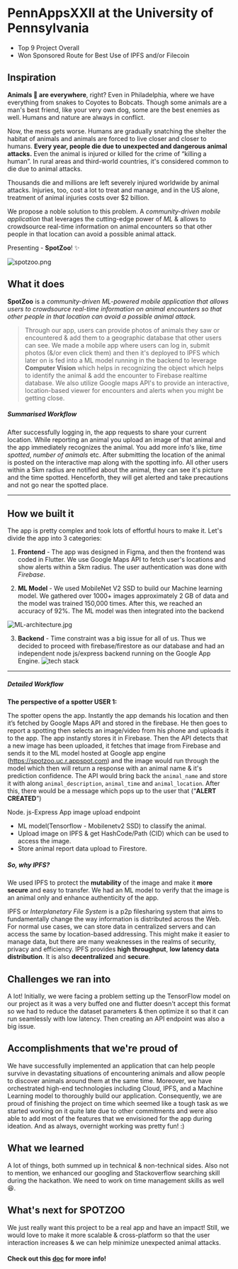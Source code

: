 # PennAppsXXII at the University of Pennsylvania
- Top 9 Project Overall
- Won Sponsored Route for Best Use of IPFS and/or Filecoin

## Inspiration
**Animals 🐻 are everywhere**, right? Even in Philadelphia, where we have everything from snakes to Coyotes to Bobcats. Though some animals are a man's best friend, like your very own dog, some are the best enemies as well. Humans and nature are always in conflict.

Now, the mess gets worse. Humans are gradually snatching the shelter the habitat of animals and animals are forced to live closer and closer to humans. **Every year, people die due to unexpected and dangerous animal attacks.** Even the animal is injured or killed for the crime of “killing a human”. In rural areas and third-world countries, it's considered common to die due to animal attacks.

Thousands die and millions are left severely injured worldwide by animal attacks. Injuries, too, cost a lot to treat and manage, and in the US alone, treatment of animal injuries costs over $2 billion.

We propose a noble solution to this problem. A *community-driven mobile application* that leverages the cutting-edge power of *ML* & allows to crowdsource real-time information on animal encounters so that other people in that location can avoid a possible animal attack.

Presenting - **SpotZoo**! ✨

![spotzoo.png](https://i.postimg.cc/1XBxLJwB/ggspot.png)

## What it does

**SpotZoo** is a *community-driven ML-powered mobile application that allows users to crowdsource real-time information on animal encounters so that other people in that location can avoid a possible animal attack.*

> Through our app, users can provide photos of animals they saw or encountered & add them to a geographic database that other users can see. We made a mobile app where users can log in, submit photos (&/or even click them) and then it's deployed to IPFS which later on is fed into a ML model running in the backend to leverage **Computer Vision** which helps in recognizing the object which helps to identify the animal & add the encounter to Firebase realtime database. We also utilize Google maps API's to provide an interactive, location-based viewer for encounters and alerts when you might be getting close.

##### Summarised Workflow
After successfully logging in, the app requests to share your current location. While reporting an animal you upload an image of that animal and the app immediately recognizes the animal. You add more info's like, *time spotted*, *number of animals* etc. After submitting the location of the animal is posted on the interactive map along with the spotting info. All other users within a 5km radius are notified about the animal, they can see it's picture and the time spotted. Henceforth, they will get alerted and take precautions and not go near the spotted place.

---

## How we built it
The app is pretty complex and took lots of effortful hours to make it. Let's divide the app into 3 categories:

1. **Frontend** - The app was designed in Figma, and then the frontend was coded in Flutter.  We use Google Maps API to fetch user's locations and show alerts within a 5km radius. The user authentication was done with *Firebase*.

2. **ML Model** - We used MobileNet V2 SSD to build our Machine learning model. We gathered over 1000+ images approximately 2 GB of data and the model was trained 150,000 times. After this, we reached an accuracy of 92%. The ML model was then integrated into the backend

![ML-architecture.jpg](https://i.postimg.cc/FzgcmQnc/ML-architecture.jpg)

3. **Backend** - Time constraint was a big issue for all of us. Thus we decided to proceed with firebase/firestore as our database and had an independent node js/express backend running on the Google App Engine. 
![tech stack](https://cdn.discordapp.com/attachments/886064343660249090/886576541163724820/SpotZoo_-_techStack.png)

---

##### Detailed Workflow

**The perspective of a spotter USER 1:**

The spotter opens the app. Instantly the app demands his location and then it’s fetched by Google Maps API and stored in the firebase. He then goes to report a spotting then selects an image/video from his phone and uploads it to the app. The app instantly stores it in Firebase. Then the API detects that a new image has been uploaded, it fetches that image from Firebase and sends it to the ML model hosted at Google app engine (https://spotzoo.uc.r.appspot.com) and the image would run through the model which then will return a response with an animal name & it's prediction confidence. The API would bring back the `animal_name` and store it with along `animal_description`, `animal_time` and `animal_location`. After this, there would be a message which pops up to the user that (“**ALERT CREATED**”)

Node. js-Express App image upload endpoint 

- ML model(Tensorflow - Mobilenetv2 SSD) to classify the animal.
- Upload image on IPFS  & get HashCode/Path (CID) which can be used to access the image.
- Store animal report data upload to Firestore.

##### So, why IPFS?
We used IPFS to protect the **mutability** of the image and make it **more secure** and easy to transfer. We had an ML model to verify that the image is an animal only and enhance authenticity of the app.

IPFS or *Interplanetary File System* is a p2p filesharing system that aims to fundamentally change the way information is distributed across the Web. For normal use cases, we can store data in centralized servers and can access the same by location-based addressing. This might make it easier to manage data, but there are many weaknesses in the realms of security, privacy and efficiency. IPFS provides **high throughput**, **low latency data distribution**. It is also **decentralized** and **secure**.


## Challenges we ran into
A lot! Initially, we were facing a problem setting up the TensorFlow model on our project as it was a very buffed one and flutter doesn't accept this format so we had to reduce the dataset parameters & then optimize it so that it can run seamlessly with low latency. Then creating an API endpoint was also a big issue.  

## Accomplishments that we're proud of
We have successfully implemented an application that can help people survive in devastating situations of encountering animals and allow people to discover animals around them at the same time. Moreover, we have orchestrated high-end technologies including Cloud, IPFS, and a Machine Learning model to thoroughly build our application. Consequently, we are proud of finishing the project on time which seemed like a tough task as we started working on it quite late due to other commitments and were also able to add most of the features that we envisioned for the app during ideation. And as always, overnight working was pretty fun! :)

## What we learned
A lot of things, both summed up in technical & non-technical sides. Also not to mention, we enhanced our googling and Stackoverflow searching skill during the hackathon. We need to work on time management skills as well😆.

## What's next for SPOTZOO
We just really want this project to be a real app and have an impact! Still, we would love to make it more scalable & cross-platform so that the user interaction increases & we can help minimize unexpected animal attacks.

#### Check out this [doc](https://docs.google.com/document/d/1fc9_9zpepgL_NWGGUn5luJ0TSj33h51x6V4yGZpDbqQ/edit#) for more info!
